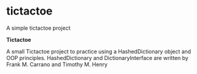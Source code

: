 # tictactoe
A simple tictactoe project

**Tictactoe**

A small Tictactoe project to practice using a HashedDictionary object and OOP principles.
HashedDictionary and DictionaryInterface are written by Frank M. Carrano and Timothy M. Henry
